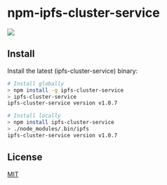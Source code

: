 # npm-ipfs-cluster-service

[![](https://img.shields.io/badge/project-IPFS-blue.svg?style=flat-square)](https://ipfscluster.io/documentation/reference/follow/)

## Install

Install the latest (ipfs-cluster-service) binary:

```sh
# Install globally
> npm install -g ipfs-cluster-service
> ipfs-cluster-service
ipfs-cluster-service version v1.0.7

# Install locally
> npm install ipfs-cluster-service
> ./node_modules/.bin/ipfs
ipfs-cluster-service version v1.0.7
```

## License

[MIT](LICENSE)
